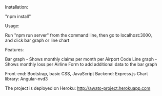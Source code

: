 Installation:

"npm install"

Usage:

Run "npm run server" from the command line, then go to localhost:3000, and click bar graph or line chart


Features:

Bar graph - Shows monthly claims per month per Airport Code
Line graph - Shows monthly loss per Airline
Form to add additional data to the bar graph

Front-end: Bootstrap, basic CSS, JavaScript
Backend: Express.js
Chart library: Angular-nvd3

The project is deployed on Heroku: http://awato-project.herokuapp.com

